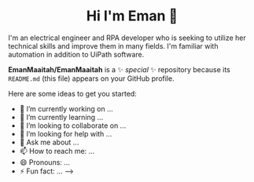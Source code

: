 

<h1 align="center">Hi I'm Eman 👋</h1>
<p align="center">
  <a href="https://www.linkedin.com/in/eman-alma-aitah-0b5340249/"/></a>

I'm an electrical engineer and RPA developer who is seeking to utilize her technical skills and improve them in many fields. I'm familiar with automation in addition to UiPath software.


**EmanMaaitah/EmanMaaitah** is a ✨ _special_ ✨ repository because its `README.md` (this file) appears on your GitHub profile.

Here are some ideas to get you started:

- 🔭 I’m currently working on ...
- 🌱 I’m currently learning ...
- 👯 I’m looking to collaborate on ...
- 🤔 I’m looking for help with ...
- 💬 Ask me about ...
- 📫 How to reach me: ...
- 😄 Pronouns: ...
- ⚡ Fun fact: ...
-->
